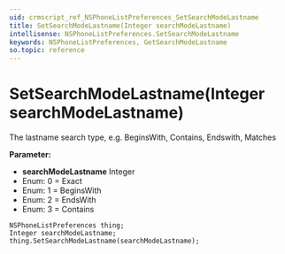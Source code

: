 ```yaml
---
uid: crmscript_ref_NSPhoneListPreferences_SetSearchModeLastname
title: SetSearchModeLastname(Integer searchModeLastname)
intellisense: NSPhoneListPreferences.SetSearchModeLastname
keywords: NSPhoneListPreferences, GetSearchModeLastname
so.topic: reference
---
```


# SetSearchModeLastname(Integer searchModeLastname)

The lastname search type, e.g. BeginsWith, Contains, Endswith, Matches

**Parameter:** 
* **searchModeLastname** Integer
* Enum: 0 = Exact 
* Enum: 1 = BeginsWith 
* Enum: 2 = EndsWith 
* Enum: 3 = Contains 

```crmscript
NSPhoneListPreferences thing;
Integer searchModeLastname;
thing.SetSearchModeLastname(searchModeLastname);
```

